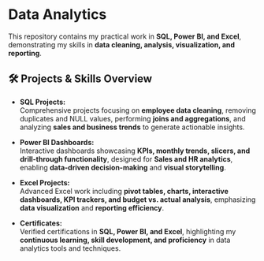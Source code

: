 # Data Analytics 

 This repository contains my practical work in **SQL, Power BI, and Excel**, demonstrating my skills in **data cleaning, analysis, visualization, and reporting**.  

## 🛠️ Projects & Skills Overview

- **SQL Projects:**  
  Comprehensive projects focusing on **employee data cleaning**, removing duplicates and NULL values, performing **joins and aggregations**, and analyzing **sales and business trends** to generate actionable insights.

- **Power BI Dashboards:**  
  Interactive dashboards showcasing **KPIs, monthly trends, slicers, and drill-through functionality**, designed for **Sales and HR analytics**, enabling **data-driven decision-making** and **visual storytelling**.

- **Excel Projects:**  
  Advanced Excel work including **pivot tables, charts, interactive dashboards, KPI trackers, and budget vs. actual analysis**, emphasizing **data visualization** and **reporting efficiency**.

- **Certificates:**  
  Verified certifications in **SQL, Power BI, and Excel**, highlighting my **continuous learning, skill development, and proficiency** in data analytics tools and techniques.
